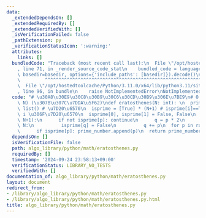 ```yaml
---
data:
  _extendedDependsOn: []
  _extendedRequiredBy: []
  _extendedVerifiedWith: []
  _isVerificationFailed: false
  _pathExtension: py
  _verificationStatusIcon: ':warning:'
  attributes:
    links: []
  bundledCode: "Traceback (most recent call last):\n  File \"/opt/hostedtoolcache/Python/3.11.0/x64/lib/python3.11/site-packages/onlinejudge_verify/documentation/build.py\"\
    , line 71, in _render_source_code_stat\n    bundled_code = language.bundle(stat.path,\
    \ basedir=basedir, options={'include_paths': [basedir]}).decode()\n          \
    \         ^^^^^^^^^^^^^^^^^^^^^^^^^^^^^^^^^^^^^^^^^^^^^^^^^^^^^^^^^^^^^^^^^^^^^^^^^^^^^^^^^\n\
    \  File \"/opt/hostedtoolcache/Python/3.11.0/x64/lib/python3.11/site-packages/onlinejudge_verify/languages/python.py\"\
    , line 96, in bundle\n    raise NotImplementedError\nNotImplementedError\n"
  code: "# \u30A8\u30E9\u30C8\u30B9\u30C6\u30CD\u30B9\u306E\u7BE9\n# O (N log log\
    \ N) (\u307B\u307C\u7DDA\u5F62)\ndef eratosthenes(N: int): \n  prime_number =\
    \ list() # \u7D20\u6570\n  isprime = [True] * (N+1) # isprime[i]==True \u306A\u3089\
    \ i \u306F\u7D20\u6570\n  isprime[0], isprime[1] = False, False\n  for p in range(2,\
    \ N+1):\n      if not isprime[p]: continue\n      q = p * 2\n      while q <=\
    \ N:\n          isprime[q] = False\n          q += p\n  for p in range(2,N+1):\n\
    \      if isprime[p]: prime_number.append(p)\n  return prime_number, isprime"
  dependsOn: []
  isVerificationFile: false
  path: algo_library/python/math/eratosthenes.py
  requiredBy: []
  timestamp: '2024-09-24 23:58:13+09:00'
  verificationStatus: LIBRARY_NO_TESTS
  verifiedWith: []
documentation_of: algo_library/python/math/eratosthenes.py
layout: document
redirect_from:
- /library/algo_library/python/math/eratosthenes.py
- /library/algo_library/python/math/eratosthenes.py.html
title: algo_library/python/math/eratosthenes.py
---
```

